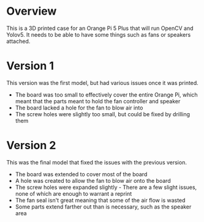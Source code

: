 # Overview
This is a 3D printed case for an Orange Pi 5 Plus that will run OpenCV and Yolov5.  It needs to be able to have some things such as fans or speakers attached.

# Version 1
This version was the first model, but had various issues once it was printed.
- The board was too small to effectively cover the entire Orange Pi, which meant that the parts meant to hold the fan controller and speaker
- The board lacked a hole for the fan to blow air into
- The screw holes were slightly too small, but could be fixed by drilling them

# Version 2
This was the final model that fixed the issues with the previous version.
- The board was extended to cover most of the board
- A hole was created to allow the fan to blow air onto the board
- The screw holes were expanded slightly -
There are a few slight issues, none of which are enough to warrant a reprint
- The fan seal isn't great meaning that some of the air flow is wasted
- Some parts extend farther out than is necessary, such as the speaker area
